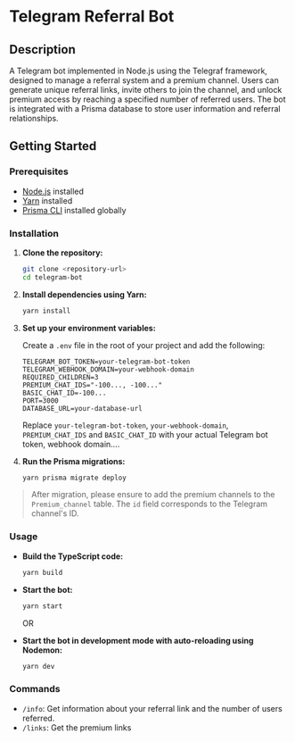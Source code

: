 # Telegram Referral Bot

## Description

A Telegram bot implemented in Node.js using the Telegraf framework, designed to manage a referral system and a premium channel. Users can generate unique referral links, invite others to join the channel, and unlock premium access by reaching a specified number of referred users. The bot is integrated with a Prisma database to store user information and referral relationships.

## Getting Started

### Prerequisites

- [Node.js](https://nodejs.org/) installed
- [Yarn](https://yarnpkg.com/) installed
- [Prisma CLI](https://www.prisma.io/docs/getting-started/installation) installed globally

### Installation

1. **Clone the repository:**

   ```bash
   git clone <repository-url>
   cd telegram-bot
   ```

2. **Install dependencies using Yarn:**

   ```bash
   yarn install
   ```

3. **Set up your environment variables:**

   Create a `.env` file in the root of your project and add the following:

   ```env
   TELEGRAM_BOT_TOKEN=your-telegram-bot-token
   TELEGRAM_WEBHOOK_DOMAIN=your-webhook-domain
   REQUIRED_CHILDREN=3
   PREMIUM_CHAT_IDS="-100..., -100..."
   BASIC_CHAT_ID=-100...
   PORT=3000
   DATABASE_URL=your-database-url
   ```

   Replace `your-telegram-bot-token`, `your-webhook-domain`, `PREMIUM_CHAT_IDS` and `BASIC_CHAT_ID` with your actual Telegram bot token, webhook domain....

4. **Run the Prisma migrations:**

   ```bash
   yarn prisma migrate deploy
   ```

> After migration, please ensure to add the premium channels to the `Premium_channel` table. The `id` field corresponds to the Telegram channel's ID.

### Usage

- **Build the TypeScript code:**

  ```bash
  yarn build
  ```

- **Start the bot:**

  ```bash
  yarn start
  ```

  OR

- **Start the bot in development mode with auto-reloading using Nodemon:**

  ```bash
  yarn dev
  ```

### Commands

- `/info`: Get information about your referral link and the number of users referred.
- `/links`: Get the premium links

